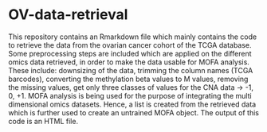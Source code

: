 # OV-data-retrieval

This repository contains an Rmarkdown file which mainly contains the code to retrieve the data from the ovarian cancer cohort of the TCGA database. Some preprocessing steps are included which are applied on the different omics data retrieved, in order to make the data usable for MOFA analysis. These include: downsizing of the data, trimming the column names (TCGA barcodes), converting the methylation beta values to M values, removing the missing values, get only three classes of values for the CNA data -> -1, 0, +1. MOFA analysis is being used for the purpose of integrating the multi dimensional omics datasets. Hence, a list is created from the retrieved data which is further used to create an untrained MOFA object. The output of this code is an HTML file. 
